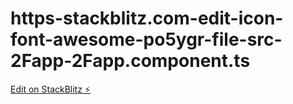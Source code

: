 # https-stackblitz.com-edit-icon-font-awesome-po5ygr-file-src-2Fapp-2Fapp.component.ts

[Edit on StackBlitz ⚡️](https://stackblitz.com/edit/stackblitz-starters-xypqin)